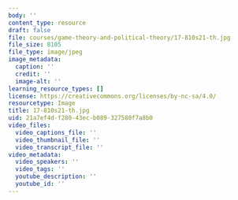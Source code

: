 ```yaml
---
body: ''
content_type: resource
draft: false
file: courses/game-theory-and-political-theory/17-810s21-th.jpg
file_size: 8105
file_type: image/jpeg
image_metadata:
  caption: ''
  credit: ''
  image-alt: ''
learning_resource_types: []
license: https://creativecommons.org/licenses/by-nc-sa/4.0/
resourcetype: Image
title: 17-810s21-th.jpg
uid: 21a7ef4d-f280-43ec-b089-327580f7a8b0
video_files:
  video_captions_file: ''
  video_thumbnail_file: ''
  video_transcript_file: ''
video_metadata:
  video_speakers: ''
  video_tags: ''
  youtube_description: ''
  youtube_id: ''
---
```

